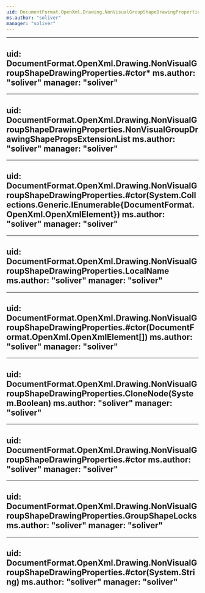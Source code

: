 ```yaml
---
uid: DocumentFormat.OpenXml.Drawing.NonVisualGroupShapeDrawingProperties
ms.author: "soliver"
manager: "soliver"
---
```


---
uid: DocumentFormat.OpenXml.Drawing.NonVisualGroupShapeDrawingProperties.#ctor*
ms.author: "soliver"
manager: "soliver"
---

---
uid: DocumentFormat.OpenXml.Drawing.NonVisualGroupShapeDrawingProperties.NonVisualGroupDrawingShapePropsExtensionList
ms.author: "soliver"
manager: "soliver"
---

---
uid: DocumentFormat.OpenXml.Drawing.NonVisualGroupShapeDrawingProperties.#ctor(System.Collections.Generic.IEnumerable{DocumentFormat.OpenXml.OpenXmlElement})
ms.author: "soliver"
manager: "soliver"
---

---
uid: DocumentFormat.OpenXml.Drawing.NonVisualGroupShapeDrawingProperties.LocalName
ms.author: "soliver"
manager: "soliver"
---

---
uid: DocumentFormat.OpenXml.Drawing.NonVisualGroupShapeDrawingProperties.#ctor(DocumentFormat.OpenXml.OpenXmlElement[])
ms.author: "soliver"
manager: "soliver"
---

---
uid: DocumentFormat.OpenXml.Drawing.NonVisualGroupShapeDrawingProperties.CloneNode(System.Boolean)
ms.author: "soliver"
manager: "soliver"
---

---
uid: DocumentFormat.OpenXml.Drawing.NonVisualGroupShapeDrawingProperties.#ctor
ms.author: "soliver"
manager: "soliver"
---

---
uid: DocumentFormat.OpenXml.Drawing.NonVisualGroupShapeDrawingProperties.GroupShapeLocks
ms.author: "soliver"
manager: "soliver"
---

---
uid: DocumentFormat.OpenXml.Drawing.NonVisualGroupShapeDrawingProperties.#ctor(System.String)
ms.author: "soliver"
manager: "soliver"
---
